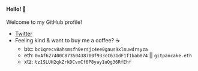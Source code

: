 #### Hello! 👋

Welcome to my GitHub profile! 

- [Twitter](https://twitter.com/gitpancake)
- Feeling kind & want to buy me a coffee? ☕ 
    - btc: `bc1qrecv8ahsmsfh0ersjc4ee0gaus9xlnuwdrsyza`
    - eth: `0xAf627400C87350438700f933cC631dF1f1bab874` || `gitpancake.eth`
    - xtz: `tz1SLUH2qkZrkDCvxCf6P8yay1uQg36RfEhf`
